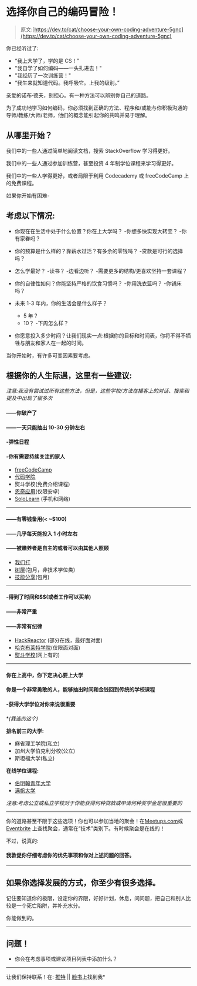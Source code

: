 # 选择你自己的编码冒险！

> 原文:[https://dev.to/cat/choose-your-own-coding-adventure-5gnc](https://dev.to/cat/choose-your-own-coding-adventure-5gnc)

你已经听过了:

*   “我上大学了，学的是 CS！”
*   "我自学了如何编码——一头扎进去！"
*   "我经历了一次训练营！"
*   “我生来就知道代码。我呼吸它。上我的级别。”

亲爱的诺布·德夫，别担心。有一种方法可以辨别你自己的道路。

为了成功地学习如何编码，你必须找到正确的方法、程序和/或能与你积极沟通的导师/教练/大师/老师，他们的概念能引起你的共鸣并易于理解。

## 从哪里开始？

我们中的一些人通过简单地阅读文档，搜索 StackOverflow 学习得更好。

我们中的一些人通过参加训练营，甚至投资 4 年制学位课程来学习得更好。

我们中的一些人学得更好，或者局限于利用 Codecademy 或 freeCodeCamp 上的免费课程。

如果你开始有困难-

## 考虑以下情况:

*   你现在在生活中处于什么位置？你在上大学吗？
    -你想多快实现大转变？
    -你有家眷吗？

*   你的预算是什么样的？靠薪水过活？有多余的零钱吗？
    -贷款是可行的选择吗？

*   怎么学最好？
    -读书？
    -边看边听？
    -需要更多的结构/更喜欢坚持一套课程？

*   你的自律性如何？你能坚持严格的饮食习惯吗？
    -你用洗衣篮吗？
    -你铺床吗？

*   未来 1-3 年内，你的生活会是什么样子？
    - 5 年？
    - 10？
    -下周怎么样？

*   你愿意投入多少时间？让我们现实一点:根据你的目标和时间表，你将不得不牺牲与朋友和家人在一起的时间。

当你开始时，有许多可变因素要考虑。

## 根据你的人生际遇，这里有一些建议:

*注意:我没有尝试过所有这些方法，但是，这些学校/方法在播客上的对话、搜索和提及中出现了很多次*

#### ——你破产了

#### ——一天只能抽出 10-30 分钟左右

#### -弹性日程

#### -你有需要持续关注的家人

*   [freeCodeCamp](http://freecodecamp.org)
*   [代码学院](http://codecademy.com)
*   熨斗学校(免费介绍课程)
*   [恩奇应用](https://play.google.com/store/apps/details?id=com.enki.insights&hl=en_US)(仅限安卓)
*   [SoloLearn](https://www.sololearn.com/) (手机和网络)

* * *

#### ——有零钱备用(< ~$100)

#### ——几乎每天能投入 1 小时左右

#### ——被赡养者是自主的或者可以由其他人照顾

*   [我们打](http://udemy.com)
*   [树屋](http://teamtreehouse.com)(包月，非技术学位类)
*   [技能分享](https://www.skillshare.com/)(包月)

* * *

#### -得到了时间和$$(或者工作可以买单)

#### ——非常严重

#### ——非常有纪律

*   [HackReactor](https://www.hackreactor.com/) (部分在线，最好面对面)
*   [哈克布莱特学院](https://hackbrightacademy.com/)(仅限面对面)
*   [熨斗学校](https://flatironschool.com/)(网上有的)

* * *

#### 你在上高中，你下定决心要上大学

#### 你是一个非常勇敢的人，能够抽出时间和金钱回到传统的学校课程

#### -获得大学学位对你来说很重要

 **(我选的这个)*

**排名前三的大学:**

*   麻省理工学院(私立)
*   加州大学伯克利分校(公立)
*   斯坦福大学(私立)

**在线学位课程:**

*   [伯明翰青年大学](http://www.byui.edu/online/certificate-and-degree-programs/web-design-and-development-x95130)
*   [满帆大学](https://www.fullsail.edu/degrees/web-design-and-development-bachelor)

*注意:考虑公立或私立学校对于你能获得何种贷款或申请何种奖学金是很重要的*

* * *

你的道路甚至不限于这些选项！你也可以参加当地的聚会！在[Meetups.com](http://meetups.com)或 [Eventbrite](http://eventbrite.com) 上查找聚会，通常在“技术”类别下。有时候聚会是在线的！

不过，说真的:

#### 我敦促你仔细考虑你的优先事项和你对上述问题的回答。

* * *

## 如果你选择发展的方式，你至少有很多选择。

记住要知道你的极限，设定你的界限，好好计划，休息，问问题，把自己和别人比较是一个死亡陷阱，并补充水分。

你能做到的。

* * *

## 问题！

*   你会在考虑事项或建议项目列表中添加什么？

* * *

让我们保持联系！在:
[推特](http://twitter.com/catcarbn) || [脸书](http://facebook.com/catcarbn)上找到我*